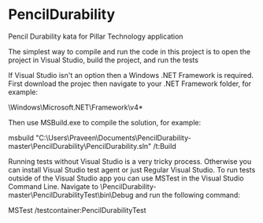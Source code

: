 # PencilDurability
Pencil Durability kata for Pillar Technology application

The simplest way to compile and run the code in this project is to open the project in Visual Studio, build the project, and run the tests

If Visual Studio isn't an option then a Windows .NET Framework is required. First download the projec then navigate to your .NET Framework folder, for example:

\Windows\Microsoft.NET\Framework\v4*

Then use MSBuild.exe to compile the solution, for example:

msbuild "C:\Users\Praveen\Documents\PencilDurability-master\PencilDurability\PencilDurability.sln" /t:Build

Running tests without Visual Studio is a very tricky process. Otherwise you can install Visual Studio test agent or just Regular Visual Studio. To run tests outside of the Visual Studio app you can use MSTest in the Visual Studio Command Line. Navigate to \PencilDurability-master\PencilDurabilityTest\bin\Debug and run the following command:

MSTest /testcontainer:PencilDurabilityTest
